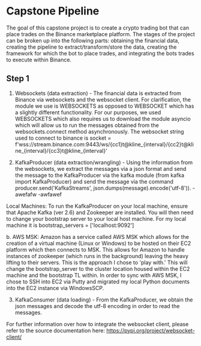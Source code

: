 # Capstone Pipeline

The goal of this capstone project is to create a crypto trading bot that can place trades on the Binance marketplace platform. The stages of the project can be broken up into the following parts: obtaining the financial data, creating the pipeline to extract/transform/store the data, creating the framework for which the bot to place trades, and integrating the bots trades to execute within Binance.

## Step 1

1. Websockets (data extraction) - The financial data is extracted from Binance via websockets and the websocket client. For clarification, the module we use is WEBSOCKETS as opposed to WEBSOCKET which has a slightly different functionality. For our purposes, we used WEBSOCKETS which also requires us to download the module asyncio which will allow us to run the messages obtained from the websockets.connect method asynchronously. The websocket string used to connect to binance is socket = f'wss://stream.binance.com:9443/ws/{cc1}t@kline_{interval}/{cc2}t@kline_{interval}/{cc3}t@kline_{interval}'

2. KafkaProducer (data extraction/wrangling) - Using the information from the websockets, we extract the messages via a json format and send the message to the KafkaProducer via the kafka module (from kafka import KafkaProducer) and send the message via the command producer.send('KafkaStreams', json.dumps(message).encode('utf-8')).
   -awefafw
   -awfawef


  Local Machines: To run the KafkaProducer on your local machine, ensure that Apache Kafka (ver 2.6) and Zookeeper are installed. You will then need to change your                        bootstrap server to your local host machine. For my local machine it is bootstrap_servers = ['localhost:9092']
  
  b. AWS MSK: Amazon has a service called AWS MSK which allows for the creation of a virtual machine (Linux or Windows) to be hosted on their EC2 platform which then                          connects to MSK. This allows for Amazon to handle instances of zookeeper (which runs in the background) leaving the heavy lifting to their servers.                      This is the approach I chose to 'play with.' This will change the bootstrap_server to the cluster location housed within the EC2 machine and the                          bootstrap TL within. In order to sync with AWS MSK, I chose to SSH into EC2 via Putty and migrated my local Python documents into the EC2 instance                        via WindowsSCP.

3. KafkaConsumer (data loading) - From the KafkaProducer, we obtain the json messages and decode the utf-8 encoding in order to read the messages.

For further information over how to integrate the websocket client, please refer to the source documentation here: https://pypi.org/project/websocket-client/
